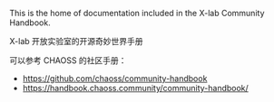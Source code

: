 This is the home of documentation included in the X-lab Community Handbook.

X-lab 开放实验室的开源奇妙世界手册

可以参考 CHAOSS 的社区手册：
- https://github.com/chaoss/community-handbook
- https://handbook.chaoss.community/community-handbook/

